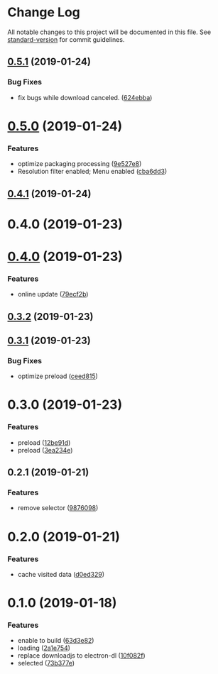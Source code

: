 # Change Log

All notable changes to this project will be documented in this file. See [standard-version](https://github.com/conventional-changelog/standard-version) for commit guidelines.

<a name="0.5.1"></a>
## [0.5.1](https://github.com/jrainlau/kaleido/compare/v0.5.0...v0.5.1) (2019-01-24)


### Bug Fixes

* fix bugs while download canceled. ([624ebba](https://github.com/jrainlau/kaleido/commit/624ebba))



<a name="0.5.0"></a>
# [0.5.0](https://github.com/jrainlau/kaleido/compare/v0.4.1...v0.5.0) (2019-01-24)


### Features

* optimize packaging processing ([9e527e8](https://github.com/jrainlau/kaleido/commit/9e527e8))
* Resolution filter enabled; Menu enabled ([cba6dd3](https://github.com/jrainlau/kaleido/commit/cba6dd3))



<a name="0.4.1"></a>
## [0.4.1](https://github.com/jrainlau/kaleido/compare/v0.4.0...v0.4.1) (2019-01-24)



<a name="0.4.0"></a>
# 0.4.0 (2019-01-23)



<a name="0.4.0"></a>
# [0.4.0](https://github.com/jrainlau/kaleido/compare/v0.3.2...v0.4.0) (2019-01-23)


### Features

* online update ([79ecf2b](https://github.com/jrainlau/kaleido/commit/79ecf2b))



<a name="0.3.2"></a>
## [0.3.2](https://github.com/jrainlau/kaleido/compare/v0.3.1...v0.3.2) (2019-01-23)



<a name="0.3.1"></a>
## [0.3.1](https://github.com/jrainlau/kaleido/compare/v0.3.0...v0.3.1) (2019-01-23)


### Bug Fixes

* optimize preload ([ceed815](https://github.com/jrainlau/kaleido/commit/ceed815))



<a name="0.3.0"></a>
# 0.3.0 (2019-01-23)


### Features

* preload ([12be91d](https://github.com/jrainlau/kaleido/commit/12be91d))
* preload ([3ea234e](https://github.com/jrainlau/kaleido/commit/3ea234e))



<a name="0.2.1"></a>
## 0.2.1 (2019-01-21)


### Features

* remove selector ([9876098](https://github.com/jrainlau/kaleido/commit/9876098))



<a name="0.2.0"></a>
# 0.2.0 (2019-01-21)


### Features

* cache visited data ([d0ed329](https://github.com/jrainlau/kaleido/commit/d0ed329))



<a name="0.1.0"></a>
# 0.1.0 (2019-01-18)


### Features

* enable to build ([63d3e82](https://github.com/jrainlau/kaleido/commit/63d3e82))
* loading ([2a1e754](https://github.com/jrainlau/kaleido/commit/2a1e754))
* replace downloadjs to electron-dl ([10f082f](https://github.com/jrainlau/kaleido/commit/10f082f))
* selected ([73b377e](https://github.com/jrainlau/kaleido/commit/73b377e))
